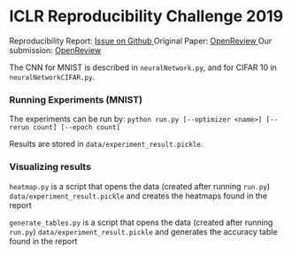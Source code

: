 # ICLR Reproducibility Challenge 2019

Reproducibility Report: [ Issue on Github ](https://github.com/reproducibility-challenge/iclr_2019/issues/91?fbclid=IwAR3fX_jrgU6VryLYCkpfVwXAcMuUsiKTo_mLq_5zaZBr0BBifDy9SFUln3Y)
Original Paper: [ OpenReview ](https://openreview.net/forum?id=H1lGHsA9KX)
Our submission: [ OpenReview ](https://openreview.net/forum?id=SJlGaRBJMN)

The CNN for MNIST is described in `neuralNetwork.py`, and for CIFAR 10 in `neuralNetworkCIFAR.py`.


### Running Experiments (MNIST)

The experiments can be run by: 
```python run.py [--optimizer <name>] [--rerun count] [--epoch count]```

Results are stored in `data/experiment_result.pickle`.

### Visualizing results
`heatmap.py` is a script that opens the data (created after running `run.py`) `data/experiment_result.pickle` and creates the heatmaps found in the report

`generate_tables.py` is a script that opens the data (created after running `run.py`) `data/experiment_result.pickle` and generates the accuracy table found in the report
